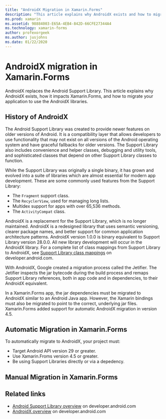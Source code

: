 ```yaml
---
title: "AndroidX Migration in Xamarin.Forms"
description: "This article explains why AndroidX exists and how to migrate to AndroidX in your Xamarin.Forms app."
ms.prod: xamarin
ms.assetid: 98884003-E65A-4EB4-842D-66CFE27344A4
ms.technology: xamarin-forms
author: profexorgeek
ms.author: jusjohns
ms.date: 01/22/2020
---
```


# AndroidX migration in Xamarin.Forms

AndroidX replaces the Android Support Library. This article explains why AndroidX exists, how it impacts Xamarin.Forms, and how to migrate your application to use the AndroidX libraries.

## History of AndroidX

The Android Support Library was created to provide newer features on older versions of Android. It is a compatibility layer that allows developers to use functionality that may not exist on all versions of the Android operating system and have graceful fallbacks for older versions. The Support Library also includes convenience and helper classes, debugging and utility tools, and sophisticated classes that depend on other Support Library classes to function.

While the Support Library was originally a single binary, it has grown and evolved into a suite of libraries which are almost essential for modern app development. These are some commonly used features from the Support Library:

- The `Fragment` support class.
- The `RecyclerView`, used for managing long lists.
- Multidex support for apps with over 65,536 methods.
- The `ActivityCompat` class.

AndroidX is a replacement for the Support Library, which is no longer maintained. AndroidX is a redesigned library that uses semantic versioning, clearer package names, and better support for common application architecture patterns. AndroidX version 1.0.0 is binary equivalent to Support Library version 28.0.0. All new library development will occur in the AndroidX library. For a complete list of class mappings from Support Library to AndroidX, see [Support Library class mappings](https://developer.android.com/jetpack/androidx/migrate/class-mappings) on developer.android.com.

With AndroidX, Google created a migration process called the Jetifier. The Jetifier inspects the jar bytecode during the build process and remaps Support Library references, both in app code and in dependencies, to their AndroidX equivalent.

In a Xamarin.Forms app, the jar dependencies must be migrated to AndroidX similar to an Android Java app. However, the Xamarin bindings must also be migrated to point to the correct, underlying jar files. Xamarin.Forms added support for automatic AndroidX migration in version 4.5.

## Automatic Migration in Xamarin.Forms

To automatically migrate to AndroidX, your project must:

- Target Android API version 29 or greater.
- Use Xamarin.Froms version 4.5 or greater.
- Be using Support Libraries directly or via a depedency.


## Manual Migration in Xamarin.Forms

## Related links

- [Android Support Library overview](https://developer.android.com/topic/libraries/support-library/index) on developer.android.com
- [AndroidX overview](https://developer.android.com/jetpack/androidx) on developer.android.com